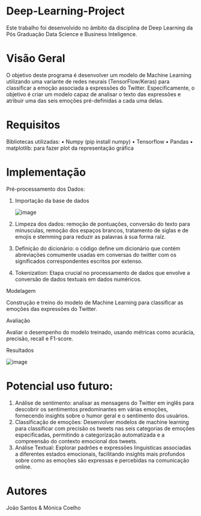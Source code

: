 # Deep-Learning-Project
Este trabalho foi desenvolvido no âmbito da disciplina de Deep Learning da Pós Graduação Data Science e Business Inteligence. 

# Visão Geral
O objetivo deste programa é desenvolver um modelo de Machine Learning utilizando uma variante de redes neurais (TensorFlow/Keras) para classificar a emoção associada a expressões do Twitter. Especificamente, o objetivo é criar um modelo capaz de analisar o texto das expressões e atribuir uma das seis emoções pré-definidas a cada uma delas.

# Requisitos

Bibliotecas utilizadas: 
• Numpy (pip install numpy) 
• Tensorflow
• Pandas 
• matplotlib: para fazer plot da representação gráfica

# Implementação 

Pré-processamento dos Dados:

1. Importação da base de dados

   ![image](https://github.com/Monpintc/Deep-Learning-Project/assets/154018252/3bd3b903-628c-44a5-9b15-8bf56c9ae74d)

2. Limpeza dos dados: remoção de pontuações, conversão do texto para minusculas, remoção dos espaços brancos, tratamento de siglas e de emojis e stemming para reduzir as palavras à sua forma raíz.
3. Definição do dicionário: o código define um dicionário que contém abreviações comumente usadas em conversas do twitter com os significados correspondentes escritos por extenso.  

4. Tokenization: Etapa crucial no processamento de dados que envolve a conversão de dados textuais em dados numéricos. 

Modelagem

Construção e treino do modelo de Machine Learning para classificar as emoções das expressões do Twitter.

Avaliação

Avaliar o desempenho do modelo treinado, usando métricas como acurácia, precisão, recall e F1-score.

Resultados

![image](https://github.com/Monpintc/Deep-Learning-Project/assets/154018252/98807465-64b3-4471-b1b7-eaa5fe2e567f)

# Potencial uso futuro:

1. Análise de sentimento: analisar as mensagens do Twitter em inglês para descobrir os sentimentos predominantes em várias emoções, fornecendo insights sobre o humor geral e o sentimento dos usuários.
2. Classificação de emoções: Desenvolver modelos de machine learning para classificar com precisão os tweets nas seis categorias de emoções especificadas, permitindo a categorização automatizada e a compreensão do contexto emocional dos tweets.
3. Análise Textual: Explorar padrões e expressões linguísticas associadas a diferentes estados emocionais, facilitando insights mais profundos sobre como as emoções são expressas e percebidas na comunicação online.



# Autores

João Santos & Mónica Coelho
